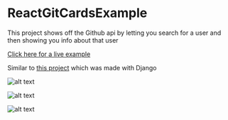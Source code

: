 # ReactGitCardsExample

This project shows off the Github api by letting you search for a user and then showing you info about that user

[Click here for a live example](https://jarmahent.github.io/)

Similar to [this project](https://github.com/Jarmahent/DjangoGitUi/) which was made with Django

![alt text](https://i.imgur.com/oZHuvar.png "card1")

![alt text](https://i.imgur.com/ixjxhow.png "card2")

![alt text](https://i.imgur.com/UbgBSr9.png "card3")
